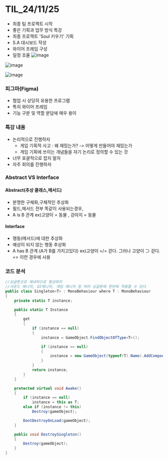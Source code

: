 # TIL_24/11/25

- 최종 팀 프로젝트 시작
- 좋은 기획과 업무 방식 특강
- 최종 프로젝트 'Soul 키우기' 기획
- S.A 대시보드 작성
- 와이어 프레임 구성
- 일정 조율
![image](https://github.com/user-attachments/assets/08747b3b-6906-48a4-a5a5-7674b36879f4)

![image](https://github.com/user-attachments/assets/29a8eee3-5e67-4616-92c7-d9e155984f4d)

![image](https://github.com/user-attachments/assets/7dc72c68-897a-41df-ba4c-5ff080fcd5f1)

### 피그마(Figma)
- 협업 시 상당히 유용한 프로그램
- 특히 와이어 프레임
- 기능 구분 및 역할 분담에 매우 용이

### 특강 내용
- 논리적으로 진행하자
  - 게임 기획적 사고 : 왜 재밌는가? -> 어떻게 만들어야 재밌는가
  - 게임 기획에 쓰이는 개념들을 자기 논리로 정의할 수 있는 것
- 너무 포괄적으로 잡지 말자
- 자주 회의를 진행하자

### Abstract VS Interface

#### Abstract(추상 클래스,메서드)
- 분명한 구체화,구체적인 추상화
- 필드,메서드 전부 똑같이 사용되는경우,
- A is B 관계
ex)고양이 = 동물 , 강아지 = 동물

#### Interface
- 행동(메서드)에 대한 추상화
- 예상이 되지 않는 행동 추상화
- A has B 관계 (A가 B를 가지고있다)
ex)고양이 =/= 걷다. 그러나 고양이 ⊃ 걷다. 
=> 이런 경우에 사용

### 코드 분석
```c#
//싱글톤으로 제네릭으로 형성하자
//사운드 매니저, UI매니저, 게임 매니저 등 여러 싱글톤에 한번에 적용할 수 있다
public class Singleton<T> : MonoBehaviour where T : MonoBehaviour
{
    private static T instance;

    public static T Instance
    {
        get
        {
            if (instance == null)
            {
                instance = GameObject.FindObjectOfType<T>();

                if (instance == null)
                {
                    instance = new GameObject(typeof(T).Name).AddComponent<T>();
                }
            }
            return instance;
        }
    }

    protected virtual void Awake()
    {
        if (instance == null)
            instance = this as T;
        else if (instance != this)
            Destroy(gameObject);

        DontDestroyOnLoad(gameObject);
    }

    public void DestroySingleton()
    {
        Destroy(gameObject);
    }
}
```